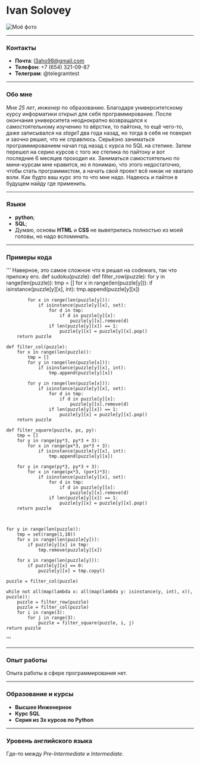 # **Ivan Solovey**

![Моё фото](https://encrypted-tbn0.gstatic.com/images?q=tbn:ANd9GcSpRWMmhdZR82GUCkWccw1Pc4_m4N1MLS9f1w&usqp=CAU)

***

### Контакты
* **Почта**: l3aho98@gmail.com
* **Телефон**: +7 (654) 321-09-87
* **Телеграм**: @telegramtest

***

### Обо мне
Мне *25 лет*, *инженер* по образованию. Благодаря университетскому курсу информатики открыл для себя программирование. После окончания университета неоднократно возвращался к самостоятельному изучению то вёрстки, то пайтона, то ещё чего-то, даже записывался на *stage1* два года назад, но тогда в себя не поверил и заочно решил, что не справлюсь. Серьёзно заниматься программированием начал год назад с курса по SQL на степике. Затем перешел на серию курсов с того же степика по пайтону и вот последние 6 месяцев проходил их. Заниматься самостоятельно по мини-курсам мне нравится, но я понимаю, что этого недостаточно, чтобы стать программистом, а начать свой проект всё никак не хватало воли. Как будто ваш курс это то что мне надо. Надеюсь и пайтон в будущем найду где применить.

***

### Языки
* **python**;
* **SQL**;
* Думаю, основы **HTML** и **CSS** не выветрились полностью из моей головы, но надо вспоминать.

***

### Примеры кода

'''
Наверное, это самое сложное что я решал на codewars, так что приложу его.
def sudoku(puzzle):
    def filter_row(puzzle):
        for y in range(len(puzzle)):
            tmp = []
            for x in range(len(puzzle[y])):
                if isinstance(puzzle[y][x], int):
                    tmp.append(puzzle[y][x])

            for x in range(len(puzzle[y])):
                if isinstance(puzzle[y][x], set):
                    for d in tmp:
                        if d in puzzle[y][x]:
                            puzzle[y][x].remove(d)
                    if len(puzzle[y][x]) == 1:
                        puzzle[y][x] = puzzle[y][x].pop()
        return puzzle

    def filter_col(puzzle):
        for x in range(len(puzzle)):
            tmp = []
            for y in range(len(puzzle[x])):
                if isinstance(puzzle[y][x], int):
                    tmp.append(puzzle[y][x])

            for y in range(len(puzzle[x])):
                if isinstance(puzzle[y][x], set):
                    for d in tmp:
                        if d in puzzle[y][x]:
                            puzzle[y][x].remove(d)
                    if len(puzzle[y][x]) == 1:
                        puzzle[y][x] = puzzle[y][x].pop()
        return puzzle

    def filter_square(puzzle, px, py):
        tmp = []
        for y in range(py*3, py*3 + 3):
            for x in range(px*3, px*3 + 3):
                if isinstance(puzzle[y][x], int):
                    tmp.append(puzzle[y][x])

        for y in range(py*3, py*3 + 3):
            for x in range(px*3, (px+1)*3):
                if isinstance(puzzle[y][x], set):
                    for d in tmp:
                        if d in puzzle[y][x]:
                            puzzle[y][x].remove(d)
                    if len(puzzle[y][x]) == 1:
                        puzzle[y][x] = puzzle[y][x].pop()
        return puzzle



    for y in range(len(puzzle)):
        tmp = set(range(1,10))
        for x in range(len(puzzle[y])):
            if puzzle[y][x] in tmp:
                tmp.remove(puzzle[y][x])

        for x in range(len(puzzle[y])):
            if puzzle[y][x] == 0:
                puzzle[y][x] = tmp.copy()

    puzzle = filter_col(puzzle)

    while not all(map(lambda x: all(map(lambda y: isinstance(y, int), x)), puzzle)):
        puzzle = filter_row(puzzle)
        puzzle = filter_col(puzzle)
        for i in range(3):
            for j in range(3):
                puzzle = filter_square(puzzle, i, j)
    return puzzle
'''

***

### Опыт работы
Опыта работы в сфере программирования нет.

***

### Образование и курсы
* **Высшее Инженерное**
* **Курс SQL**
* **Серия из 3х курсов по Python**

***

### Уровень английского языка
Где-то между *Pre-Intermediate* и *Intermediate*.
